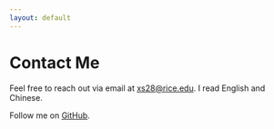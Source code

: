 ```yaml
---
layout: default
---
```

# Contact Me

Feel free to reach out via email at [xs28@rice.edu](mailto:xs28@rice.edu). I read English and Chinese.

Follow me on [GitHub](https://github.com/Dan-Wanna-M).
